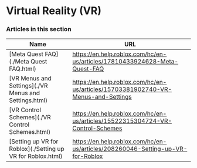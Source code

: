 # Virtual Reality (VR)  
### Articles in this section
Name|URL
-|-
[Meta Quest FAQ](./Meta Quest FAQ.html) |https://en.help.roblox.com/hc/en-us/articles/17810433924628-Meta-Quest-FAQ
[VR Menus and Settings](./VR Menus and Settings.html) |https://en.help.roblox.com/hc/en-us/articles/15703381902740-VR-Menus-and-Settings
[VR Control Schemes](./VR Control Schemes.html) |https://en.help.roblox.com/hc/en-us/articles/15522315304724-VR-Control-Schemes
[Setting up VR for Roblox](./Setting up VR for Roblox.html) |https://en.help.roblox.com/hc/en-us/articles/208260046-Setting-up-VR-for-Roblox